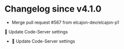 # Changelog since v4.1.0
- Merge pull request #567 from elcajon-dev/elcajon-p1

🧰 Update Code-Server settings 
- 🧰 Update Code-Server settings 
